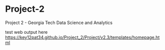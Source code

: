 # Project-2
Project 2 - Georgia Tech Data Science and Analytics



test web output here https://key12pat34.github.io/Project_2/Project/v2.3/templates/homepage.html
